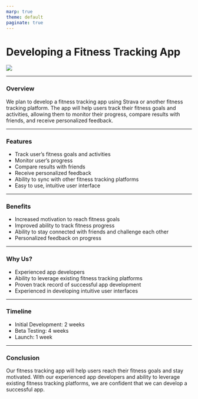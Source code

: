 ```yaml
---
marp: true
theme: default
paginate: true
---
```

# Developing a Fitness Tracking App

![](https://images.pexels.com/photos/2101848/pexels-photo-2101848.jpeg?auto=compress&cs=tinysrgb&dpr=2&h=650&w=940)

---
### Overview

We plan to develop a fitness tracking app using Strava or another fitness tracking platform. The app will help users track their fitness goals and activities, allowing them to monitor their progress, compare results with friends, and receive personalized feedback. 

---
### Features

- Track user’s fitness goals and activities
- Monitor user’s progress
- Compare results with friends
- Receive personalized feedback
- Ability to sync with other fitness tracking platforms
- Easy to use, intuitive user interface

---
### Benefits

- Increased motivation to reach fitness goals
- Improved ability to track fitness progress 
- Ability to stay connected with friends and challenge each other
- Personalized feedback on progress 

---
### Why Us?

- Experienced app developers
- Ability to leverage existing fitness tracking platforms
- Proven track record of successful app development
- Experienced in developing intuitive user interfaces

---
### Timeline

- Initial Development: 2 weeks
- Beta Testing: 4 weeks
- Launch: 1 week

---
### Conclusion

Our fitness tracking app will help users reach their fitness goals and stay motivated. With our experienced app developers and ability to leverage existing fitness tracking platforms, we are confident that we can develop a successful app.
  
